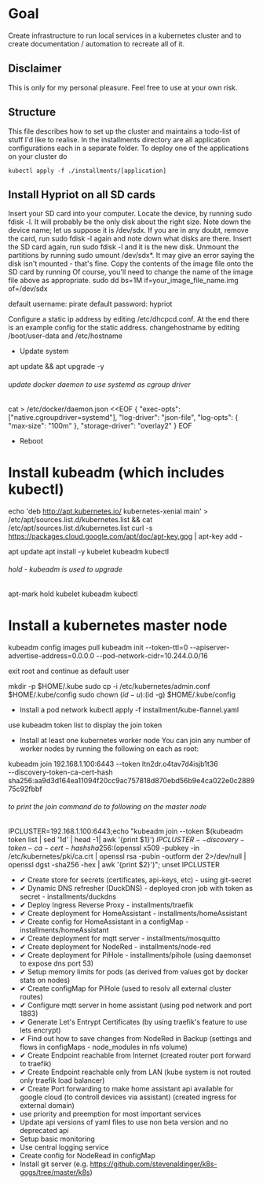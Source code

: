 Goal
===

Create infrastructure to run local services in a kubernetes cluster and to create documentation / automation to recreate all of it.

Disclaimer
---

This is only for my personal pleasure. Feel free to use at your own risk.

Structure
---
This file describes how to set up the cluster and maintains a todo-list of stuff I'd like to realise. 
In the installments directory are all application configurations each in a separate folder. To deploy one of the applications on your cluster do

`kubectl apply -f ./installments/[application]`



Install Hypriot on all SD cards
---

Insert your SD card into your computer.
Locate the device, by running sudo fdisk -l. It will probably be the only disk about the right size. Note down the device name; let us suppose it is /dev/sdx. If you are in any doubt, remove the card, run sudo fdisk -l again and note down what disks are there. Insert the SD card again, run sudo fdisk -l and it is the new disk.
Unmount the partitions by running sudo umount /dev/sdx*. It may give an error saying the disk isn't mounted - that's fine.
Copy the contents of the image file onto the SD card by running
Of course, you'll need to change the name of the image file above as appropriate.
sudo dd bs=1M if=your_image_file_name.img of=/dev/sdx

default username: pirate
default password: hypriot

Configure a static ip address by editing /etc/dhcpcd.conf. At the end there is an example config for the static address. 
changehostname by editing /boot/user-data and /etc/hostname

- Update system

apt update && apt upgrade -y

###### update docker daemon to use systemd as cgroup driver
cat > /etc/docker/daemon.json <<EOF
{
  "exec-opts": ["native.cgroupdriver=systemd"],
  "log-driver": "json-file",
  "log-opts": {
    "max-size": "100m"
  },
  "storage-driver": "overlay2"
}
EOF


- Reboot

# Install kubeadm (which includes kubectl)

echo 'deb http://apt.kubernetes.io/ kubernetes-xenial main' > /etc/apt/sources.list.d/kubernetes.list && cat /etc/apt/sources.list.d/kubernetes.list
curl -s https://packages.cloud.google.com/apt/doc/apt-key.gpg | apt-key add -

apt update
apt install -y kubelet kubeadm kubectl
###### hold - kubeadm is used to upgrade
apt-mark hold kubelet kubeadm kubectl

# Install a kubernetes master node

kubeadm config images pull 
kubeadm init --token-ttl=0 --apiserver-advertise-address=0.0.0.0 --pod-network-cidr=10.244.0.0/16

exit root and continue as default user

mkdir -p $HOME/.kube
sudo cp -i /etc/kubernetes/admin.conf $HOME/.kube/config
sudo chown $(id -u):$(id -g) $HOME/.kube/config

- Install a pod network
kubectl apply -f installment/kube-flannel.yaml

use kubeadm token list to display the join token


- Install at least one kubernetes worker node
You can join any number of worker nodes by running the following on each as root:

kubeadm join 192.168.1.100:6443 --token ltn2dr.o4tav7d4isjb1t36 \
    --discovery-token-ca-cert-hash sha256:aa9d3d164ea11094f20cc9ac757818d870ebd56b9e4ca022e0c288975c92fbbf
    
###### to print the join command do to following on the master node
IPCLUSTER=192.168.1.100:6443;echo "kubeadm join --token $(kubeadm token list | sed '1d' | head -1| awk '{print $1}') $IPCLUSTER --discovery-token-ca-cert-hash sha256:$(openssl x509 -pubkey -in /etc/kubernetes/pki/ca.crt | openssl rsa -pubin -outform der 2>/dev/null | openssl dgst -sha256 -hex | awk '{print $2}')"; unset IPCLUSTER
     


- ✔ Create store for secrets (certificates, api-keys, etc) - using git-secret
- ✔ Dynamic DNS refresher (DuckDNS) - deployed cron job with token as secret - installments/duckdns
- ✔ Deploy Ingress Reverse Proxy - installments/traefik
- ✔ Create deployment for HomeAssistant - installments/homeAssistant
- ✔ Create config for HomeAssistant in a configMap - installments/homeAssistant
- ✔ Create deployment for mqtt server - installments/mosquitto
- ✔ Create deployment for NodeRed - installments/node-red
- ✔ Create deployment for PiHole - installments/pihole (using daemonset to expose dns port 53)
- ✔ Setup memory limits for pods (as derived from values got by docker stats on nodes)
- ✔ Create configMap for PiHole (used to resolv all external cluster routes)
- ✔ Configure mqtt server in home assistant (using pod network and port 1883)
- ✔ Generate Let's Entrypt Certificates (by using traefik's feature to use lets encrypt)
- ✔ Find out how to save changes from NodeRed in Backup (settings and flows in configMaps - node_modules in nfs volume)
- ✔ Create Endpoint reachable from Internet (created router port forward to traefik) 
- ✔ Create Endpoint reachable only from LAN (kube system is not routed only traefik load balancer)
- ✔ Create Port forwarding to make home assistant api available for google cloud (to controll devices via assistant) (created ingress for external domain)
- use priority and preemption for most important services
- Update api versions of yaml files to use non beta version and no deprecated api
- Setup basic monitoring
- Use central logging service
- Create config for NodeRead in configMap
- Install git server (e.g. https://github.com/stevenaldinger/k8s-gogs/tree/master/k8s)

